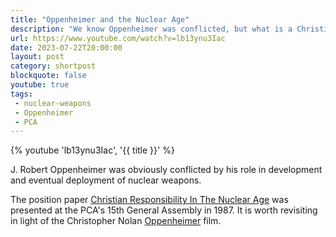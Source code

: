 ```yaml
---
title: "Oppenheimer and the Nuclear Age"
description: "We know Oppenheimer was conflicted, but what is a Christian's responsibility in the nuclear age?"
url: https://www.youtube.com/watch?v=lb13ynu3Iac
date: 2023-07-22T20:00:00
layout: post
category: shortpost
blockquote: false
youtube: true
tags:
 - nuclear-weapons
 - Oppenheimer
 - PCA
---
```


{% youtube 'lb13ynu3Iac', '{{ title }}' %}

J. Robert Oppenheimer was obviously conflicted by his role in development and eventual deployment of nuclear weapons.

The position paper [Christian Responsibility In The Nuclear Age](https://pcahistory.org/pca/digest/studies/1-439.pdf) was presented at the PCA's 15th General Assembly in 1987. It is worth revisiting in light of the Christopher Nolan [Oppenheimer](https://www.oppenheimermovie.com) film.